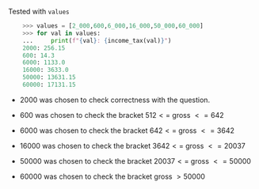 Tested with `values`
```python
    >>> values = [2_000,600,6_000,16_000,50_000,60_000]
    >>> for val in values:
    ...     print(f"{val}: {income_tax(val)}")
    2000: 256.15
    600: 14.3
    6000: 1133.0
    16000: 3633.0
    50000: 13631.15
    60000: 17131.15
```

- $2000$ was chosen to check correctness with the question.

- $600$ was chosen to check the bracket $512<=$ gross $<=642$

- $6000$ was chosen to check the bracket $642<=$ gross $<=3642$

- $16000$ was chosen to check the bracket $3642 <=$ gross $<=20037$

- $50000$ was chosen to check the bracket $20037 <=$ gross $<= 50000$

- $60000$ was chosen to check the bracket gross $> 50000$
